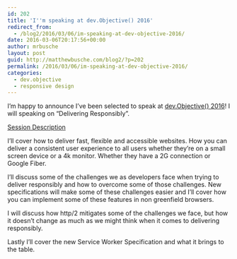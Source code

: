 ```yaml
---
id: 202
title: 'I''m speaking at dev.Objective() 2016'
redirect_from:
  - /blog2/2016/03/06/im-speaking-at-dev-objective-2016/
date: 2016-03-06T20:17:56+00:00
author: mrbusche
layout: post
guid: http://matthewbusche.com/blog2/?p=202
permalink: /2016/03/06/im-speaking-at-dev-objective-2016/
categories:
  - dev.objective
  - responsive design
---
```

I&#8217;m happy to announce I&#8217;ve been selected to speak at <a href="http://devobjective.com" target="_blank">dev.Objective() 2016</a>! I will speaking on &#8220;Delivering Responsibly&#8221;.

<span style="text-decoration: underline;">Session Description</span>

I&#8217;ll cover how to deliver fast, flexible and accessible websites. How you can deliver a consistent user experience to all users whether they&#8217;re on a small screen device or a 4k monitor. Whether they have a 2G connection or Google Fiber.

I&#8217;ll discuss some of the challenges we as developers face when trying to deliver responsibly and how to overcome some of those challenges. New specifications will make some of these challenges easier and I&#8217;ll cover how you can implement some of these features in non greenfield browsers.

I will discuss how http/2 mitigates some of the challenges we face, but how it doesn&#8217;t change as much as we might think when it comes to delivering responsibly.

Lastly I&#8217;ll cover the new Service Worker Specification and what it brings to the table.